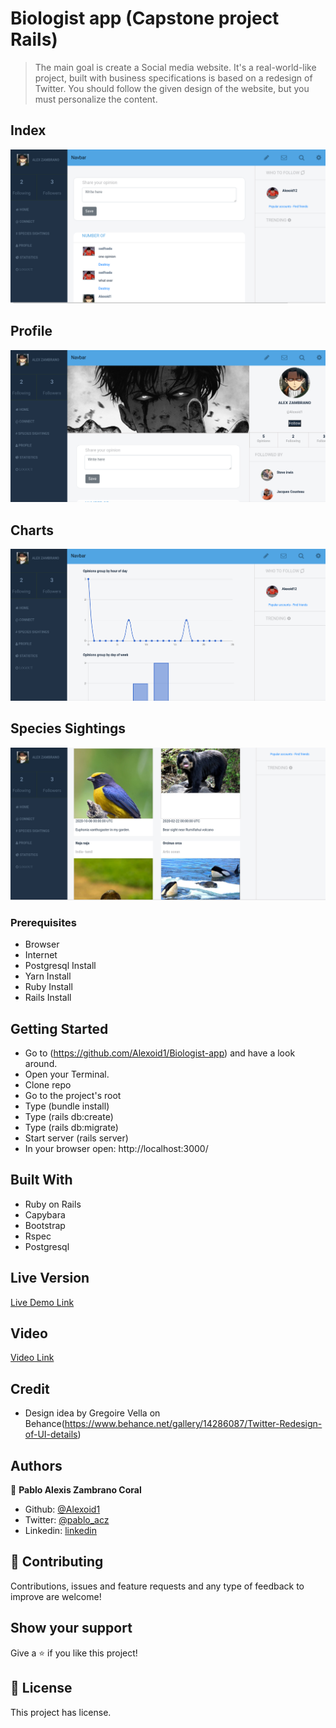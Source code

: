 # Biologist app (Capstone project Rails)

> The main goal is create a Social media website. It's a real-world-like project, built with business specifications is based on a redesign of Twitter. You should follow the given design of the website, but you must personalize the content.

## Index

![screenshot](img/index.png)

## Profile

![screenshot](img/profile.png)

## Charts

![screenshot](img/charts.png)

## Species Sightings

![screenshot](img/specie.png)

### Prerequisites

- Browser
- Internet
- Postgresql Install
- Yarn Install
- Ruby Install
- Rails Install

## Getting Started

- Go to (https://github.com/Alexoid1/Biologist-app) and have a look around.
- Open your Terminal.
- Clone repo
- Go to the project's root
- Type (bundle install)
- Type (rails db:create)
- Type (rails db:migrate)
- Start server (rails server)
- In your browser open: http://localhost:3000/

## Built With

- Ruby on Rails
- Capybara
- Bootstrap
- Rspec
- Postgresql

## Live Version

[Live Demo Link](https://biologistt-app.herokuapp.com/)

## Video

[Video Link]()

## Credit

- Design idea by Gregoire Vella on Behance(https://www.behance.net/gallery/14286087/Twitter-Redesign-of-UI-details)

## Authors

👤 **Pablo Alexis Zambrano Coral**

- Github: [@Alexoid1](https://github.com/Alexoid1)
- Twitter: [@pablo_acz](https://twitter.com/pablo_acz)
- Linkedin: [linkedin](https://www.linkedin.com/in/pablo-alexis-zambrano-coral-7a614a189/)

## 🤝 Contributing

Contributions, issues and feature requests and any type of feedback to improve are welcome!

## Show your support

Give a ⭐️ if you like this project!

## 📝 License

This project has license.
